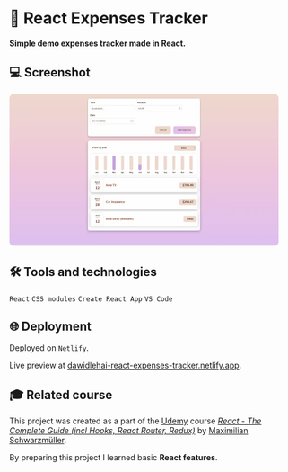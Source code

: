 # 💸 React Expenses Tracker

**Simple demo expenses tracker made in React.**

## 💻 Screenshot
[<img src="react-expenses-tracker-screenshot.webp" alt="Screenshot of the React Expenses Tracker app" width="480px">](https://dawidlehai-react-expenses-tracker.netlify.app/ 'Live preview')

## 🛠️ Tools and technologies
`React` `CSS modules` `Create React App` `VS Code`

## 🌐 Deployment
Deployed on `Netlify`.

Live preview at [dawidlehai-react-expenses-tracker.netlify.app](https://dawidlehai-react-expenses-tracker.netlify.app/).

## 🎓 Related course
This project was created as a part of the [Udemy](https://www.udemy.com/ 'Udemy') course [_React - The Complete Guide (incl Hooks, React Router, Redux)_](https://www.udemy.com/course/react-the-complete-guide-incl-redux/ 'See this course on Udemy') by [Maximilian Schwarzmüller](https://twitter.com/maxedapps 'Maximilian Schwarzmüller on Twitter').

By preparing this project I learned basic **React features**.

